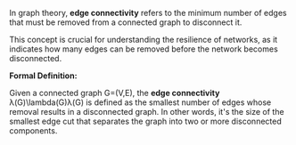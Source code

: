 In graph theory, **edge connectivity** refers to the minimum number of edges that must be removed from a connected graph to disconnect it. 

This concept is crucial for understanding the resilience of networks, as it indicates how many edges can be removed before the network becomes disconnected.

**Formal Definition:**

Given a connected graph G=(V,E), the **edge connectivity** λ(G)\lambda(G)λ(G) is defined as the smallest number of edges whose removal results in a disconnected graph. In other words, it's the size of the smallest edge cut that separates the graph into two or more disconnected components.

